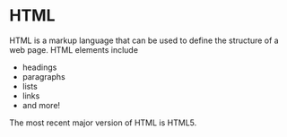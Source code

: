 # HTML

 HTML is a markup language that can be used to define the structure of a web page. HTML elements include

 * headings
 * paragraphs
 * lists
 * links
 * and more!

 The most recent major version of HTML is HTML5.
